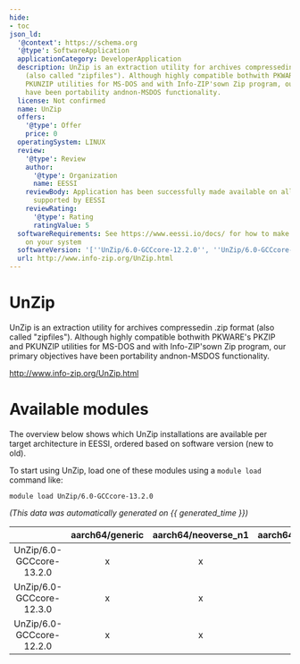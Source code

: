```yaml
---
hide:
- toc
json_ld:
  '@context': https://schema.org
  '@type': SoftwareApplication
  applicationCategory: DeveloperApplication
  description: UnZip is an extraction utility for archives compressedin .zip format
    (also called "zipfiles"). Although highly compatible bothwith PKWARE's PKZIP and
    PKUNZIP utilities for MS-DOS and with Info-ZIP'sown Zip program, our primary objectives
    have been portability andnon-MSDOS functionality.
  license: Not confirmed
  name: UnZip
  offers:
    '@type': Offer
    price: 0
  operatingSystem: LINUX
  review:
    '@type': Review
    author:
      '@type': Organization
      name: EESSI
    reviewBody: Application has been successfully made available on all architectures
      supported by EESSI
    reviewRating:
      '@type': Rating
      ratingValue: 5
  softwareRequirements: See https://www.eessi.io/docs/ for how to make EESSI available
    on your system
  softwareVersion: '[''UnZip/6.0-GCCcore-12.2.0'', ''UnZip/6.0-GCCcore-12.3.0'', ''UnZip/6.0-GCCcore-13.2.0'']'
  url: http://www.info-zip.org/UnZip.html
---
```


UnZip
=====


UnZip is an extraction utility for archives compressedin .zip format (also called "zipfiles"). Although highly compatible bothwith PKWARE's PKZIP and PKUNZIP utilities for MS-DOS and with Info-ZIP'sown Zip program, our primary objectives have been portability andnon-MSDOS functionality.

http://www.info-zip.org/UnZip.html
# Available modules


The overview below shows which UnZip installations are available per target architecture in EESSI, ordered based on software version (new to old).

To start using UnZip, load one of these modules using a `module load` command like:

```shell
module load UnZip/6.0-GCCcore-13.2.0
```

*(This data was automatically generated on {{ generated_time }})*  

| |aarch64/generic|aarch64/neoverse_n1|aarch64/neoverse_v1|aarch64/nvidia|x86_64/generic|x86_64/amd/zen2|x86_64/amd/zen3|x86_64/amd/zen4|x86_64/intel/haswell|x86_64/intel/sapphirerapids|x86_64/intel/skylake_avx512|
| :---: | :---: | :---: | :---: | :---: | :---: | :---: | :---: | :---: | :---: | :---: | :---: |
|UnZip/6.0-GCCcore-13.2.0|x|x|x|-|x|x|x|x|x|x|x|
|UnZip/6.0-GCCcore-12.3.0|x|x|x|-|x|x|x|x|x|x|x|
|UnZip/6.0-GCCcore-12.2.0|x|x|x|-|x|x|x|x|x|x|x|
